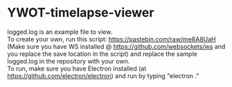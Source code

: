 # YWOT-timelapse-viewer
logged.log is an example file to view.  
To create your own, run this script: https://pastebin.com/raw/me8A8UaH (Make sure you have WS installed @ https://github.com/websockets/ws and you replace the save location in the script)
and replace the sample logged.log in the repository with your own.  
To run, make sure you have Electron installed (at https://github.com/electron/electron) and run by typing "electron ."
